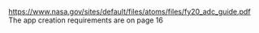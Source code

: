 https://www.nasa.gov/sites/default/files/atoms/files/fy20_adc_guide.pdf
The app creation requirements are on page 16
